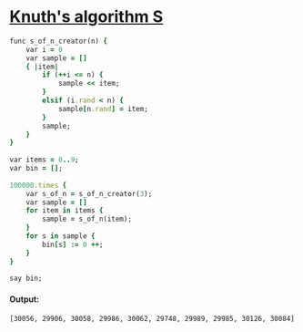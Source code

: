 [1]: https://rosettacode.org/wiki/Knuth's_algorithm_S

# [Knuth's algorithm S][1]

```ruby
func s_of_n_creator(n) {
    var i = 0
    var sample = []
    { |item|
        if (++i <= n) {
            sample << item;
        }
        elsif (i.rand < n) {
            sample[n.rand] = item;
        }
        sample;
    }
}
 
var items = 0..9;
var bin = [];
 
100000.times {
    var s_of_n = s_of_n_creator(3);
    var sample = []
    for item in items {
        sample = s_of_n(item);
    }
    for s in sample {
        bin[s] := 0 ++;
    }
}
 
say bin;
```

#### Output:
```
[30056, 29906, 30058, 29986, 30062, 29748, 29989, 29985, 30126, 30084]
```